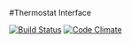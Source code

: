 #Thermostat Interface

[![Build Status](https://travis-ci.org/armi1189/Thermostat_Interface.svg?branch=master)](https://travis-ci.org/armi1189/Thermostat_Interface)
[![Code Climate](https://codeclimate.com/github/armi1189/Thermostat_Interface/badges/gpa.svg)](https://codeclimate.com/github/armi1189/Thermostat_Interface)
